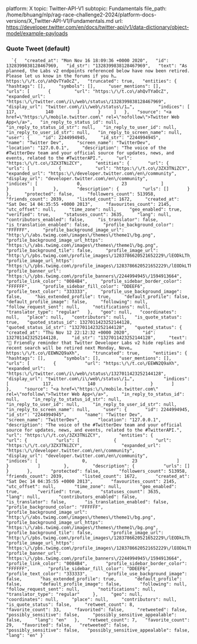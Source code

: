 platform: X
topic: Twitter-API-V1
subtopic: Fundamentals
file_path: /home/bhuang/nlp/rag-race-challenge2-2024/platform-docs-versions/X_Twitter-API-V1/Fundamentals.md
url: https://developer.twitter.com/en/docs/twitter-api/v1/data-dictionary/object-model/example-payloads


### Quote Tweet (default)

      `{   "created_at": "Mon Nov 16 18:09:36 +0000 2020",   "id": 1328399838128467969,   "id_str": "1328399838128467969",   "text": "As planned, the Labs v2 endpoints referenced below have now been retired. Please let us know in the forums if you h… https:\/\/t.co\/ahQvTYaOcZ",   "truncated": true,   "entities": {     "hashtags": [],     "symbols": [],     "user_mentions": [],     "urls": [       {         "url": "https:\/\/t.co\/ahQvTYaOcZ",         "expanded_url": "https:\/\/twitter.com\/i\/web\/status\/1328399838128467969",         "display_url": "twitter.com\/i\/web\/status\/1…",         "indices": [           117,           140         ]       }     ]   },   "source": "<a href=\"https:\/\/mobile.twitter.com\" rel=\"nofollow\">Twitter Web App<\/a>",   "in_reply_to_status_id": null,   "in_reply_to_status_id_str": null,   "in_reply_to_user_id": null,   "in_reply_to_user_id_str": null,   "in_reply_to_screen_name": null,   "user": {     "id": 2244994945,     "id_str": "2244994945",     "name": "Twitter Dev",     "screen_name": "TwitterDev",     "location": "127.0.0.1",     "description": "The voice of the #TwitterDev team and your official source for updates, news, and events, related to the #TwitterAPI.",     "url": "https:\/\/t.co\/3ZX3TNiZCY",     "entities": {       "url": {         "urls": [           {             "url": "https:\/\/t.co\/3ZX3TNiZCY",             "expanded_url": "https:\/\/developer.twitter.com\/en\/community",             "display_url": "developer.twitter.com\/en\/community",             "indices": [               0,               23             ]           }         ]       },       "description": {         "urls": []       }     },     "protected": false,     "followers_count": 513958,     "friends_count": 2039,     "listed_count": 1672,     "created_at": "Sat Dec 14 04:35:55 +0000 2013",     "favourites_count": 2145,     "utc_offset": null,     "time_zone": null,     "geo_enabled": true,     "verified": true,     "statuses_count": 3635,     "lang": null,     "contributors_enabled": false,     "is_translator": false,     "is_translation_enabled": false,     "profile_background_color": "FFFFFF",     "profile_background_image_url": "http:\/\/abs.twimg.com\/images\/themes\/theme1\/bg.png",     "profile_background_image_url_https": "https:\/\/abs.twimg.com\/images\/themes\/theme1\/bg.png",     "profile_background_tile": false,     "profile_image_url": "http:\/\/pbs.twimg.com\/profile_images\/1283786620521652229\/lEODkLTh_normal.jpg",     "profile_image_url_https": "https:\/\/pbs.twimg.com\/profile_images\/1283786620521652229\/lEODkLTh_normal.jpg",     "profile_banner_url": "https:\/\/pbs.twimg.com\/profile_banners\/2244994945\/1594913664",     "profile_link_color": "0084B4",     "profile_sidebar_border_color": "FFFFFF",     "profile_sidebar_fill_color": "DDEEF6",     "profile_text_color": "333333",     "profile_use_background_image": false,     "has_extended_profile": true,     "default_profile": false,     "default_profile_image": false,     "following": null,     "follow_request_sent": null,     "notifications": null,     "translator_type": "regular"   },   "geo": null,   "coordinates": null,   "place": null,   "contributors": null,   "is_quote_status": true,   "quoted_status_id": 1327011423252144128,   "quoted_status_id_str": "1327011423252144128",   "quoted_status": {     "created_at": "Thu Nov 12 22:12:32 +0000 2020",     "id": 1327011423252144128,     "id_str": "1327011423252144128",     "text": "👋 Friendly reminder that Twitter Developer Labs v2 hide replies and recent search will be retired next Monday, Nove… https:\/\/t.co\/EEWN2Q9aXh",     "truncated": true,     "entities": {       "hashtags": [],       "symbols": [],       "user_mentions": [],       "urls": [         {           "url": "https:\/\/t.co\/EEWN2Q9aXh",           "expanded_url": "https:\/\/twitter.com\/i\/web\/status\/1327011423252144128",           "display_url": "twitter.com\/i\/web\/status\/1…",           "indices": [             117,             140           ]         }       ]     },     "source": "<a href=\"https:\/\/mobile.twitter.com\" rel=\"nofollow\">Twitter Web App<\/a>",     "in_reply_to_status_id": null,     "in_reply_to_status_id_str": null,     "in_reply_to_user_id": null,     "in_reply_to_user_id_str": null,     "in_reply_to_screen_name": null,     "user": {       "id": 2244994945,       "id_str": "2244994945",       "name": "Twitter Dev",       "screen_name": "TwitterDev",       "location": "127.0.0.1",       "description": "The voice of the #TwitterDev team and your official source for updates, news, and events, related to the #TwitterAPI.",       "url": "https:\/\/t.co\/3ZX3TNiZCY",       "entities": {         "url": {           "urls": [             {               "url": "https:\/\/t.co\/3ZX3TNiZCY",               "expanded_url": "https:\/\/developer.twitter.com\/en\/community",               "display_url": "developer.twitter.com\/en\/community",               "indices": [                 0,                 23               ]             }           ]         },         "description": {           "urls": []         }       },       "protected": false,       "followers_count": 513958,       "friends_count": 2039,       "listed_count": 1672,       "created_at": "Sat Dec 14 04:35:55 +0000 2013",       "favourites_count": 2145,       "utc_offset": null,       "time_zone": null,       "geo_enabled": true,       "verified": true,       "statuses_count": 3635,       "lang": null,       "contributors_enabled": false,       "is_translator": false,       "is_translation_enabled": false,       "profile_background_color": "FFFFFF",       "profile_background_image_url": "http:\/\/abs.twimg.com\/images\/themes\/theme1\/bg.png",       "profile_background_image_url_https": "https:\/\/abs.twimg.com\/images\/themes\/theme1\/bg.png",       "profile_background_tile": false,       "profile_image_url": "http:\/\/pbs.twimg.com\/profile_images\/1283786620521652229\/lEODkLTh_normal.jpg",       "profile_image_url_https": "https:\/\/pbs.twimg.com\/profile_images\/1283786620521652229\/lEODkLTh_normal.jpg",       "profile_banner_url": "https:\/\/pbs.twimg.com\/profile_banners\/2244994945\/1594913664",       "profile_link_color": "0084B4",       "profile_sidebar_border_color": "FFFFFF",       "profile_sidebar_fill_color": "DDEEF6",       "profile_text_color": "333333",       "profile_use_background_image": false,       "has_extended_profile": true,       "default_profile": false,       "default_profile_image": false,       "following": null,       "follow_request_sent": null,       "notifications": null,       "translator_type": "regular"     },     "geo": null,     "coordinates": null,     "place": null,     "contributors": null,     "is_quote_status": false,     "retweet_count": 8,     "favorite_count": 33,     "favorited": false,     "retweeted": false,     "possibly_sensitive": false,     "possibly_sensitive_appealable": false,     "lang": "en"   },   "retweet_count": 7,   "favorite_count": 29,   "favorited": false,   "retweeted": false,   "possibly_sensitive": false,   "possibly_sensitive_appealable": false,   "lang": "en" }`